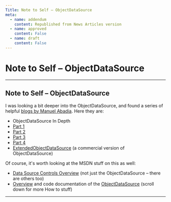 ```yaml
---
Title: Note to Self – ObjectDataSource
meta:
  - name: addendum
    content: Republished from News Articles version
  - name: approved
    content: False
  - name: draft
    content: False
---
```

# Note to Self – ObjectDataSource

---
## Note to Self – ObjectDataSource


I was looking a bit deeper into the ObjectDataSource, and found a series of helpful [blogs by Manuel Abadia](http://www.manuelabadia.com/blog/). Here they are:


- ObjectDataSource In Depth      
 - [Part 1](http://www.manuelabadia.com/blog/PermaLink,guid,c72852ae-1fdd-4934-a715-f565ceaf21cc.aspx)
 - [Part 2](http://www.manuelabadia.com/blog/PermaLink,guid,f002752d-1258-475d-9ec0-eee3bd98d0a4.aspx)
 - [Part 3](http://www.manuelabadia.com/blog/PermaLink,guid,eaa3eed8-f997-43c4-8c30-78c2f72d0c86.aspx)
 - [Part 4](http://www.manuelabadia.com/blog/PermaLink,guid,32e83915-a503-403e-97c7-e20dcf2e0b7e.aspx)
- [ExtendedObjectDataSource](http://www.manuelabadia.com/products/EODS_features.aspx) (a commercial version of ObjectDataSource)



Of course, it's worth looking at the MSDN stuff on this as well:


- [Data Source Controls Overview](http://msdn.microsoft.com/en-us/library/ms227679.aspx) (not just the ObjectDataSource – there are others too)
- [Overview](http://msdn.microsoft.com/en-us/library/9a4kyhcx.aspx) and code documentation of the [ObjectDataSource](http://msdn.microsoft.com/en-us/library/system.web.ui.webcontrols.objectdatasource.aspx) (scroll down for more How to stuff)





---

